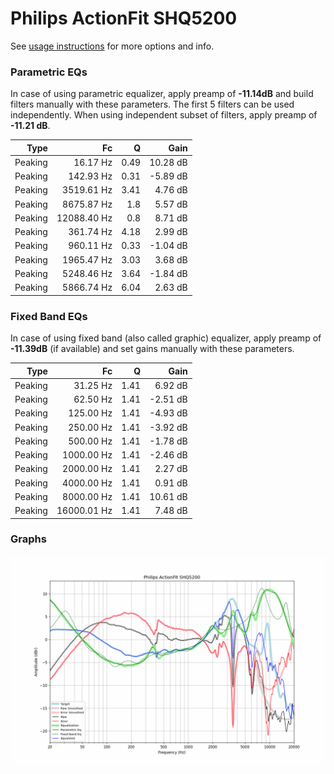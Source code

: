 # Philips ActionFit SHQ5200
See [usage instructions](https://github.com/jaakkopasanen/AutoEq#usage) for more options and info.

### Parametric EQs
In case of using parametric equalizer, apply preamp of **-11.14dB** and build filters manually
with these parameters. The first 5 filters can be used independently.
When using independent subset of filters, apply preamp of **-11.21 dB**.

| Type    | Fc          |    Q | Gain     |
|--------:|------------:|-----:|---------:|
| Peaking | 16.17 Hz    | 0.49 | 10.28 dB |
| Peaking | 142.93 Hz   | 0.31 | -5.89 dB |
| Peaking | 3519.61 Hz  | 3.41 | 4.76 dB  |
| Peaking | 8675.87 Hz  | 1.8  | 5.57 dB  |
| Peaking | 12088.40 Hz | 0.8  | 8.71 dB  |
| Peaking | 361.74 Hz   | 4.18 | 2.99 dB  |
| Peaking | 960.11 Hz   | 0.33 | -1.04 dB |
| Peaking | 1965.47 Hz  | 3.03 | 3.68 dB  |
| Peaking | 5248.46 Hz  | 3.64 | -1.84 dB |
| Peaking | 5866.74 Hz  | 6.04 | 2.63 dB  |

### Fixed Band EQs
In case of using fixed band (also called graphic) equalizer, apply preamp of **-11.39dB**
(if available) and set gains manually with these parameters.

| Type    | Fc          |    Q | Gain     |
|--------:|------------:|-----:|---------:|
| Peaking | 31.25 Hz    | 1.41 | 6.92 dB  |
| Peaking | 62.50 Hz    | 1.41 | -2.51 dB |
| Peaking | 125.00 Hz   | 1.41 | -4.93 dB |
| Peaking | 250.00 Hz   | 1.41 | -3.92 dB |
| Peaking | 500.00 Hz   | 1.41 | -1.78 dB |
| Peaking | 1000.00 Hz  | 1.41 | -2.46 dB |
| Peaking | 2000.00 Hz  | 1.41 | 2.27 dB  |
| Peaking | 4000.00 Hz  | 1.41 | 0.91 dB  |
| Peaking | 8000.00 Hz  | 1.41 | 10.61 dB |
| Peaking | 16000.01 Hz | 1.41 | 7.48 dB  |

### Graphs
![](./Philips%20ActionFit%20SHQ5200.png)